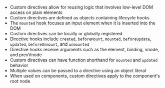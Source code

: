 - Custom directives allow for reusing logic that involves low-level DOM access on plain elements
- Custom directives are defined as objects containing lifecycle hooks
- The `mounted` hook focuses an input element when it is inserted into the DOM
- Custom directives can be locally or globally registered
- Directive hooks include `created`, `beforeMount`, `mounted`, `beforeUpdate`, `updated`, `beforeUnmount`, and `unmounted`
- Directive hooks receive arguments such as the element, binding, vnode, and prevVnode
- Custom directives can have function shorthand for `mounted` and `updated` behavior
- Multiple values can be passed to a directive using an object literal
- When used on components, custom directives apply to the component's root node